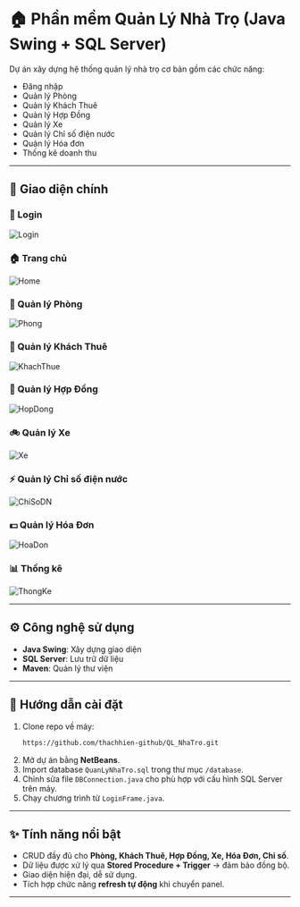 # 🏠 Phần mềm Quản Lý Nhà Trọ (Java Swing + SQL Server)

Dự án xây dựng hệ thống quản lý nhà trọ cơ bản gồm các chức năng:
- Đăng nhập
- Quản lý Phòng
- Quản lý Khách Thuê
- Quản lý Hợp Đồng
- Quản lý Xe
- Quản lý Chỉ số điện nước
- Quản lý Hóa đơn
- Thống kê doanh thu

---

## 🚀 Giao diện chính

### 🔑 Login
![Login](./images/Login.jpg)

### 🏠 Trang chủ
![Home](./images/Home.jpg)

### 🏢 Quản lý Phòng
![Phong](./images/Phong.jpg)

### 👤 Quản lý Khách Thuê
![KhachThue](./images/KhachThue.jpg)

### 📑 Quản lý Hợp Đồng
![HopDong](./images/HopDong.jpg)

### 🚲 Quản lý Xe
![Xe](./images/Xe.jpg)

### ⚡ Quản lý Chỉ số điện nước
![ChiSoDN](./images/ChiSoDN.jpg)

### 💵 Quản lý Hóa Đơn
![HoaDon](./images/HoaDon.jpg)

### 📊 Thống kê
![ThongKe](./images/ThongKe.jpg)

---

## ⚙️ Công nghệ sử dụng
- **Java Swing**: Xây dựng giao diện
- **SQL Server**: Lưu trữ dữ liệu
- **Maven**: Quản lý thư viện

---

## 📌 Hướng dẫn cài đặt
1. Clone repo về máy:
   ```bash
   https://github.com/thachhien-github/QL_NhaTro.git
   ```
2. Mở dự án bằng **NetBeans**.
3. Import database `QuanLyNhaTro.sql` trong thư mục `/database`.
4. Chỉnh sửa file `DBConnection.java` cho phù hợp với cấu hình SQL Server trên máy.
5. Chạy chương trình từ `LoginFrame.java`.

---

## ✨ Tính năng nổi bật
- CRUD đầy đủ cho **Phòng, Khách Thuê, Hợp Đồng, Xe, Hóa Đơn, Chỉ số**.
- Dữ liệu được xử lý qua **Stored Procedure + Trigger** → đảm bảo đồng bộ.
- Giao diện hiện đại, dễ sử dụng.
- Tích hợp chức năng **refresh tự động** khi chuyển panel.

---
